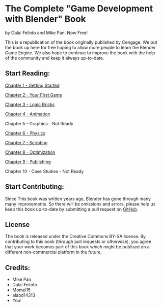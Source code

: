 # The Complete "Game Development with Blender" Book
by Dalai Felinto and Mike Pan. Now Free!

This is a republication of the book originally published by Cengage. We put the book up here for free hoping to allow more people to learn the Blender Game Engine. We also hope to continue to improve the book with the help of the community and keep it always up-to-date.

## Start Reading:

[Chapter 1 - Getting Started](text/01-GettingStarted.md)

[Chapter 2 - Your First Game](text/02-FirstGame.md)

[Chapter 3 - Logic Bricks](text/03-LogicBricks.md)

[Chapter 4 - Animation](text/04-Animation.md)

Chapter 5 - Graphics - Not Ready

[Chapter 6 - Physics](text/06-Physics.md)

[Chapter 7 - Scripting](text/07-Scripting.md)

[Chapter 8 - Optimization](text/08-Optimization.md)

[Chapter 9 - Publishing](text/09-Publishing.md)

Chapter 10 - Case Studies - Not Ready

## Start Contributing:
Since This book was written years ago, Blender has gone through many many improvements. So there will be omissions and errors, please help us keep this book up-to-date by submitting a pull request on [GitHub](https://github.com/mikepan/GameEngineBook/).

## License
The book is released under the Creative Commons BY-SA license. By contributing to this book (through pull requests or otherwise), you agree that your work becomes part of this book which might be publised on a different non-commercial platform in the future.

## Credits:
- Mike Pan
- Dalai Felinto
- Momel15
- alabd14313
- You!

